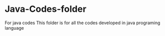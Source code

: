 # Java-Codes-folder
For java codes
This folder is for all the codes developed in java programing language
